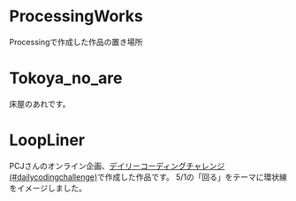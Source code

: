 # ProcessingWorks
Processingで作成した作品の置き場所

# Tokoya_no_are
床屋のあれです。

# LoopLiner
PCJさんのオンライン企画、[デイリーコーディングチャレンジ(#dailycodingchallenge)](https://twitter.com/PCD_Tokyo/status/1244525535599964162?s=20)で作成した作品です。
5/1の「回る」をテーマに環状線をイメージしました。